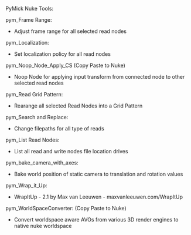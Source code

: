 PyMick Nuke Tools:

pym_Frame Range:
- Adjust frame range for all selected read nodes

pym_Localization:
- Set localization policy for all read nodes

pym_Noop_Node_Apply_CS (Copy Paste to Nuke)
- Noop Node for applying input transform from connected node to other selected read nodes

pym_Read Grid Pattern:
- Rearange all selected Read Nodes into a Grid Pattern

pym_Search and Replace:
- Change filepaths for all type of reads

pym_List Read Nodes:
- List all read and write nodes file location drives

pym_bake_camera_with_axes:
- Bake world position of static camera to translation and rotation values

pym_Wrap_it_Up:
- WrapItUp - 2.1 by Max van Leeuwen - maxvanleeuwen.com/WrapItUp

pym_WorldSpaceConverter: (Copy Paste to Nuke)
- Convert worldspace aware AVOs from various 3D render engines to native nuke worldspace
